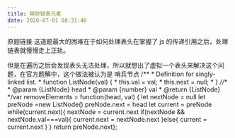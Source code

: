 ```yaml
---
title: 移除链表元素
date: 2020-07-01 08:31:48
---
```


原题链接 这道题最大的困难在于如何处理表头在掌握了 js 的传递引用之后，处理链表就慢慢走上正轨。

但是在遍历之后会发现表头无法处理，所以就想出了虚拟一个表头来解决这个问题，在官方题解中，这个做法被认为是 哨兵节点 /** * Definition for singly-linked list. * function ListNode(val) { * this.val = val; * this.next = null; * } *//** * @param {ListNode} head * @param {number} val * @return {ListNode} */var removeElements = function(head, val) { let nextNode = null let preNode =new ListNode() preNode.next = head let current = preNode while(current.next){ nextNode = current.next if(nextNode && nextNode.val===val){ current.next = nextNode.next }else{ current = current.next } } return preNode.next};
